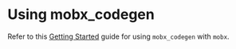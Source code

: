 # Using mobx_codegen

Refer to this [Getting Started](https://mobx.pub/getting-started) guide for using `mobx_codegen` with `mobx`.